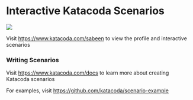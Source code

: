 # Interactive Katacoda Scenarios

[![](http://shields.katacoda.com/katacoda/sabeen/count.svg)](https://www.katacoda.com/sabeen "Get your profile on Katacoda.com")

Visit https://www.katacoda.com/sabeen to view the profile and interactive scenarios

### Writing Scenarios
Visit https://www.katacoda.com/docs to learn more about creating Katacoda scenarios

For examples, visit https://github.com/katacoda/scenario-example
